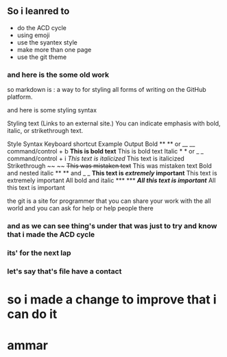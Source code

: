 
## So i leanred to 
 * do the ACD cycle 
 * using emoji
 * use the syantex style 
 * make more than one page
 * use the git theme
 



### and here is the some old work
so markdown is : a way to  for styling all forms of writing on the GitHub platform.

 

 

and here is some styling syntax

 

Styling text (Links to an external site.)
You can indicate emphasis with bold, italic, or strikethrough text.

Style	Syntax	Keyboard shortcut	Example	Output
Bold	** ** or __ __	command/control + b	**This is bold text**	This is bold text
Italic	* * or _ _	command/control + i	*This text is italicized*	This text is italicized
Strikethrough	~~ ~~		~~This was mistaken text~~	This was mistaken text
Bold and nested italic	** ** and _ _		**This text is _extremely_ important**	This text is extremely important
All bold and italic	*** ***		***All this text is important***	All this text is important
 

 

 

the git is a site for programmer  that you can share your work with the all world 
and you can ask for help or help people there 


### and as we can see thing's under that was just to try and know that i made the ACD cycle



### its' for the next lap 

### let's say that's file  have a contact 


# so i made a change to improve that i can do it


# ammar
